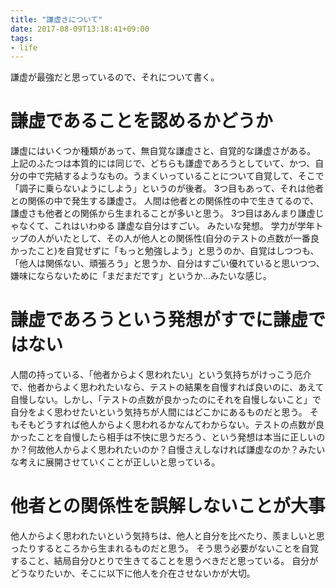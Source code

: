 ```yaml
---
title: "謙虚さについて"
date: 2017-08-09T13:18:41+09:00
tags:
- life
---
```

謙虚が最強だと思っているので、それについて書く。

<!--more-->

# 謙虚であることを認めるかどうか

謙虚にはいくつか種類があって、無自覚な謙虚さと、自覚的な謙虚さがある。
上記のふたつは本質的には同じで、どちらも謙虚であろうとしていて、かつ、自分の中で完結するようなもの。うまくいっていることについて自覚して、そこで「調子に乗らないようにしよう」というのが後者。
3つ目もあって、それは他者との関係の中で発生する謙虚さ。
人間は他者との関係性の中で生きてるので、謙虚さも他者との関係から生まれることが多いと思う。
3つ目はあんまり謙虚じゃなくて、これはいわゆる 謙虚な自分はすごい。 みたいな発想。
学力が学年トップの人がいたとして、その人が他人との関係性(自分のテストの点数が一番良かったこと)を自覚せずに「もっと勉強しよう」と思うのか、自覚はしつつも、「他人は関係ない、頑張ろう」と思うか、自分はすごい優れていると思いつつ、嫌味にならないために「まだまだです」というか…みたいな感じ。

# 謙虚であろうという発想がすでに謙虚ではない

人間の持っている、「他者からよく思われたい」という気持ちがけっこう厄介で、他者からよく思われたいなら、テストの結果を自慢すれば良いのに、あえて自慢しない。しかし、「テストの点数が良かったのにそれを自慢しないこと」で自分をよく思わせたいという気持ちが人間にはどこかにあるものだと思う。
そもそもどうすれば他人からよく思われるかなんてわからない。テストの点数が良かったことを自慢したら相手は不快に思うだろう、という発想は本当に正しいのか？何故他人からよく思われたいのか？自慢さえしなければ謙虚なのか？みたいな考えに展開させていくことが正しいと思っている。

# 他者との関係性を誤解しないことが大事

他人からよく思われたいという気持ちは、他人と自分を比べたり、羨ましいと思ったりするところから生まれるものだと思う。
そう思う必要がないことを自覚すること、結局自分ひとりで生きてることを思うべきだと思っている。
自分がどうなりたいか、そこに以下に他人を介在させないかが大切。
